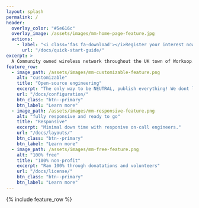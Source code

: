 ```yaml
---
layout: splash
permalink: /
header:
  overlay_color: "#5e616c"
  overlay_image: /assets/images/mm-home-page-feature.jpg
  actions:
    - label: "<i class='fas fa-download'></i>Register your interest now!"
      url: "/docs/quick-start-guide/"
excerpt: >
  A Community owned wireless network throughout the UK town of Worksop.<br />
feature_row:
  - image_path: /assets/images/mm-customizable-feature.png
    alt: "customizable"
    title: "Open-source engineering"
    excerpt: "The only way to be NEUTRAL, publish everything! We dont like to hide anyhing!."
    url: "/docs/configuration/"
    btn_class: "btn--primary"
    btn_label: "Learn more"
  - image_path: /assets/images/mm-responsive-feature.png
    alt: "fully responsive and ready to go"
    title: "Responsive"
    excerpt: "Minimal down time with responive on-call engineers."
    url: "/docs/layouts/"
    btn_class: "btn--primary"
    btn_label: "Learn more"
  - image_path: /assets/images/mm-free-feature.png
    alt: "100% free"
    title: "100% non-profit"
    excerpt: "Ran 100% through donatations and volunteers"
    url: "/docs/license/"
    btn_class: "btn--primary"
    btn_label: "Learn more"      
---
```


{% include feature_row %}